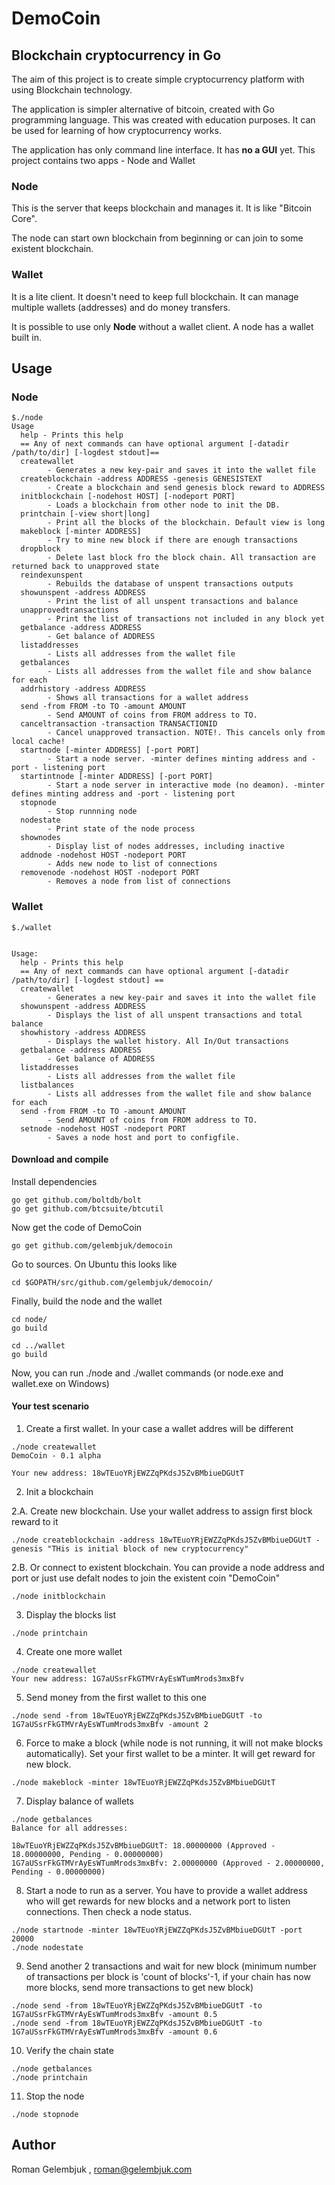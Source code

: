 # DemoCoin
## Blockchain cryptocurrency in Go

The aim of this project is to create simple cryptocurrency platform with using Blockchain technology.

The application is simpler alternative of bitcoin, created with Go programming language. 
This was created with education purposes. It can be used for learning of how cryptocurrency works.

The application has only command line interface. It has **no a GUI** yet. This project contains two apps - Node and Wallet

### Node 

This is the server that keeps blockchain and manages it. It is like "Bitcoin Core".

The node can start own blockchain from beginning or can join to some existent blockchain.

### Wallet 

It is a lite client. It doesn't need to keep full blockchain. It can manage multiple wallets (addresses) and do money transfers. 

It is possible to use only **Node** without a wallet client. A node has a wallet built in.

## Usage

### Node

```
$./node 
Usage  
  help - Prints this help
  == Any of next commands can have optional argument [-datadir /path/to/dir] [-logdest stdout]==
  createwallet
        - Generates a new key-pair and saves it into the wallet file
  createblockchain -address ADDRESS -genesis GENESISTEXT
        - Create a blockchain and send genesis block reward to ADDRESS
  initblockchain [-nodehost HOST] [-nodeport PORT]
        - Loads a blockchain from other node to init the DB.
  printchain [-view short|long]
        - Print all the blocks of the blockchain. Default view is long
  makeblock [-minter ADDRESS]
        - Try to mine new block if there are enough transactions
  dropblock
        - Delete last block fro the block chain. All transaction are returned back to unapproved state
  reindexunspent
        - Rebuilds the database of unspent transactions outputs
  showunspent -address ADDRESS
        - Print the list of all unspent transactions and balance
  unapprovedtransactions
        - Print the list of transactions not included in any block yet
  getbalance -address ADDRESS
        - Get balance of ADDRESS
  listaddresses
        - Lists all addresses from the wallet file
  getbalances
        - Lists all addresses from the wallet file and show balance for each
  addrhistory -address ADDRESS
        - Shows all transactions for a wallet address
  send -from FROM -to TO -amount AMOUNT
        - Send AMOUNT of coins from FROM address to TO. 
  canceltransaction -transaction TRANSACTIONID
        - Cancel unapproved transaction. NOTE!. This cancels only from local cache!
  startnode [-minter ADDRESS] [-port PORT]
        - Start a node server. -minter defines minting address and -port - listening port
  startintnode [-minter ADDRESS] [-port PORT]
        - Start a node server in interactive mode (no deamon). -minter defines minting address and -port - listening port
  stopnode
        - Stop runnning node
  nodestate
        - Print state of the node process
  shownodes
        - Display list of nodes addresses, including inactive
  addnode -nodehost HOST -nodeport PORT
        - Adds new node to list of connections
  removenode -nodehost HOST -nodeport PORT
        - Removes a node from list of connections
```
### Wallet

```
$./wallet 


Usage:
  help - Prints this help
  == Any of next commands can have optional argument [-datadir /path/to/dir] [-logdest stdout] ==
  createwallet
        - Generates a new key-pair and saves it into the wallet file
  showunspent -address ADDRESS
        - Displays the list of all unspent transactions and total balance
  showhistory -address ADDRESS
        - Displays the wallet history. All In/Out transactions
  getbalance -address ADDRESS
        - Get balance of ADDRESS
  listaddresses
        - Lists all addresses from the wallet file
  listbalances
        - Lists all addresses from the wallet file and show balance for each
  send -from FROM -to TO -amount AMOUNT
        - Send AMOUNT of coins from FROM address to TO. 
  setnode -nodehost HOST -nodeport PORT
        - Saves a node host and port to configfile.
```

#### Download and compile

Install dependencies

```
go get github.com/boltdb/bolt
go get github.com/btcsuite/btcutil
```

Now get the code of DemoCoin

```
go get github.com/gelembjuk/democoin
```

Go to sources. On Ubuntu this looks like

```
cd $GOPATH/src/github.com/gelembjuk/democoin/
```

Finally, build the node and the wallet 

```
cd node/
go build

cd ../wallet
go build
```

Now, you can run ./node and ./wallet commands (or node.exe and wallet.exe on Windows)


#### Your test scenario

1. Create a first wallet. In your case a wallet addres will be different

```
./node createwallet
DemoCoin - 0.1 alpha

Your new address: 18wTEuoYRjEWZZqPKdsJ5ZvBMbiueDGUtT
```

2. Init a blockchain

2.A. Create new blockchain. Use your wallet address to assign first block reward to it

```
./node createblockchain -address 18wTEuoYRjEWZZqPKdsJ5ZvBMbiueDGUtT -genesis "THis is initial block of new cryptocurrency"
```

2.B. Or connect to existent blockchain. You can provide a node address and port or just use defalt nodes to join the existent coin "DemoCoin"

```
./node initblockchain
```

3. Display the blocks list

```
./node printchain
```
4. Create one more wallet

```
./node createwallet
Your new address: 1G7aUSsrFkGTMVrAyEsWTumMrods3mxBfv
```

5. Send money from the first wallet to this one

```
./node send -from 18wTEuoYRjEWZZqPKdsJ5ZvBMbiueDGUtT -to 1G7aUSsrFkGTMVrAyEsWTumMrods3mxBfv -amount 2
```

6. Force to make a block (while node is not running, it will not make blocks automatically). Set your first wallet to be a minter. It will get reward for new block.

```
./node makeblock -minter 18wTEuoYRjEWZZqPKdsJ5ZvBMbiueDGUtT
```

7. Display balance of wallets

```
./node getbalances
Balance for all addresses:

18wTEuoYRjEWZZqPKdsJ5ZvBMbiueDGUtT: 18.00000000 (Approved - 18.00000000, Pending - 0.00000000)
1G7aUSsrFkGTMVrAyEsWTumMrods3mxBfv: 2.00000000 (Approved - 2.00000000, Pending - 0.00000000)
```

8. Start a node to run as a server. You have to provide a wallet address who will get rewards for new blocks and a network port to listen connections. Then check a node status.

```
./node startnode -minter 18wTEuoYRjEWZZqPKdsJ5ZvBMbiueDGUtT -port 20000
./node nodestate
```

9. Send another 2 transactions and wait for new block (minimum number of transactions per block is 'count of blocks'-1, if your chain has now more blocks, send more transactions to get new block)

```
./node send -from 18wTEuoYRjEWZZqPKdsJ5ZvBMbiueDGUtT -to 1G7aUSsrFkGTMVrAyEsWTumMrods3mxBfv -amount 0.5
./node send -from 18wTEuoYRjEWZZqPKdsJ5ZvBMbiueDGUtT -to 1G7aUSsrFkGTMVrAyEsWTumMrods3mxBfv -amount 0.6
```

10. Verify the chain state

```
./node getbalances
./node printchain
```

11. Stop the node

```
./node stopnode
```

## Author

Roman Gelembjuk , roman@gelembjuk.com 